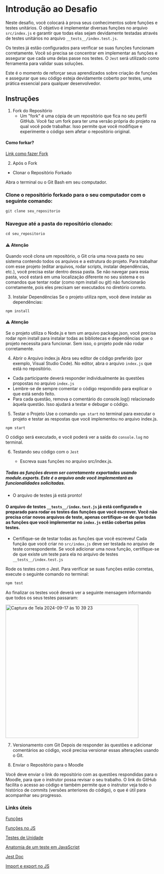 
# Introdução ao Desafio


Neste desafio, você colocará à prova seus conhecimentos sobre funções e testes unitários. O objetivo é implementar diversas funções no arquivo `src/index.js` e garantir que todas elas sejam devidamente testadas através de testes unitários no arquivo `__tests__/index.test.js`.

Os testes já estão configurados para verificar se suas funções funcionam corretamente. Você só precisa se concentrar em implementar as funções e assegurar que cada uma delas passe nos testes. O `Jest` será utilizado como ferramenta para validar suas soluções.

Este é o momento de reforçar seus aprendizados sobre criação de funções e assegurar que seu código esteja devidamente coberto por testes, uma prática essencial para qualquer desenvolvedor.



## Instruções

1. Fork do Repositório
   - Um "fork" é uma cópia de um repositório que fica no seu perfil GitHub. Você faz um fork para ter uma versão própria do projeto na qual você pode trabalhar. Isso permite que você modifique e experimente o código sem afetar o repositório original.

     
#### Como forkar?

[Link como fazer Fork](https://github.com/campinho-digital/Como-fazer-um-Fork)

2. Após o Fork

- Clonar o Repositório Forkado
  
Abra o terminal ou o Git Bash em seu computador.


### Clone o repositório forkado para o seu computador com o seguinte comando:

~~~javascript
git clone seu_repositorio
~~~


### Navegue até a pasta do repositório clonado:

~~~javascript
cd seu_repositorio
~~~

#### ⚠️ Atenção 

Quando você clona um repositório, o Git cria uma nova pasta no seu sistema contendo todos os arquivos e a estrutura do projeto. Para trabalhar com esse projeto (editar arquivos, rodar scripts, instalar dependências, etc.), você precisa estar dentro dessa pasta. Se não navegar para essa pasta, você estará em uma localização diferente no seu sistema e os comandos que tentar rodar (como npm install ou git) não funcionarão corretamente, pois eles precisam ser executados no diretório correto.


3. Instalar Dependências
Se o projeto utiliza npm, você deve instalar as dependências:

~~~javascript
npm install

~~~

#### ⚠️ Atenção 
Se o projeto utiliza o Node.js e tem um arquivo package.json, você precisa rodar npm install para instalar todas as bibliotecas e dependências que o projeto necessita para funcionar. Sem isso, o projeto pode não rodar corretamente.

4. Abrir o Arquivo index.js
Abra seu editor de código preferido (por exemplo, Visual Studio Code).
No editor, abra o arquivo `index.js` que está no repositório.

- Cada participante deverá responder individualmente às questões propostas no arquivo `index.js`
- Lembre-se de sempre comentar o código respondido para explicar o que está sendo feito.
- Para cada questão, remova o comentário do console.log() relacionado àquela questão. Isso ajudará a testar e debugar o código.


5. Testar o Projeto
Use o comando `npm start` no terminal para executar o projeto e testar as respostas que você implementou no arquivo index.js.

~~~javascript
npm start
~~~

O código será executado, e você poderá ver a saída do `console.log` no terminal.

6. Testando seu código com o  `Jest`

   - Escreva suas funções no arquivo src/index.js.
  ##### Todas as funções devem ser corretamente exportadas usando module.exports. Este é o arquivo onde você implementará as funcionalidades solicitadas.

   - O arquivo de testes já está pronto!
#### O arquivo de testes `__tests__/index.test.js` já está configurado e preparado para rodar os testes das funções que você escrever. Você não precisa criar novos arquivos de teste, apenas certifique-se de que todas as funções que você implementar no `index.js` estão cobertas pelos testes.

- Certifique-se de testar todas as funções que você escreveu!
Cada função que você criar no `src/index.js` deve ser testada no arquivo de teste correspondente. Se você adicionar uma nova função, certifique-se de que existe um teste para ela no arquivo de testes `__tests__/index.test.js`

Rode os testes com o Jest.
Para verificar se suas funções estão corretas, execute o seguinte comando no terminal:

~~~javascript
npm test
~~~

Ao finalizar os testes você deverá ver a seguinte mensagem informando que todos os seus testes passaram:

<img width="435" alt="Captura de Tela 2024-09-17 às 10 39 23" src="https://github.com/user-attachments/assets/5b725553-d228-455e-ba8c-c2c7f719a58e">

7. Versionamento com Git
Depois de responder às questões e adicionar comentários ao código, você precisa versionar essas alterações usando o Git.

8. Enviar o Repositório para o Moodle

Você deve enviar o link do repositório com as questões respondidas para o Moodle, para que o instrutor possa revisar o seu trabalho. O link do GitHub facilita o acesso ao código e também permite que o instrutor veja todo o histórico de commits (versões anteriores do código), o que é útil para acompanhar seu progresso.


### Links úteis


[Funções](https://developer.mozilla.org/pt-BR/docs/Web/JavaScript/Guide/Functions)

[Funções no JS](https://www.javascriptprogressivo.net/2018/12/Funcao-Parametro-Argumento-Retorno.html)

[Testes de Unidade](https://aws.amazon.com/pt/what-is/unit-testing/)

[Anatomia de um teste em JavaScript](https://gabrieluizramos.com.br/anatomia-de-um-teste-em-javascript)

[Jest Doc](https://jestjs.io/pt-BR/docs/setup-teardown#repetindo-a-configura%C3%A7%C3%A3o-para-v%C3%A1rios-testes)

[Import e export no JS](https://www.alura.com.br/artigos/como-funciona-o-import-e-export-do-javascript?srsltid=AfmBOoo-2uSgAbPe7kN4e8KPMtQFEa49Az5_2_I-WRVOL-2qHmgtA4KF)






